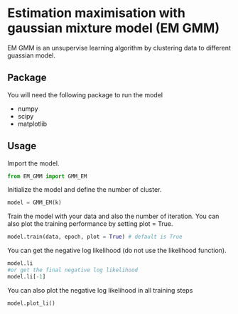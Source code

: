 # Estimation maximisation with gaussian mixture model (EM GMM)
EM GMM is an unsupervise learning algorithm by clustering data to different guassian model.

## Package
You will need the following package to run the model
- numpy
- scipy
- matplotlib

## Usage
Import the model.
```python
from EM_GMM import GMM_EM
```
Initialize the model and define the number of cluster.
```python
model = GMM_EM(k)
```
Train the model with your data and also the number of iteration. You can also plot the training performance by setting plot = True.
```python
model.train(data, epoch, plot = True) # default is True
```
You can get the negative log likelihood (do not use the likelihood function).
```python
model.li
#or get the final negative log likelihood
model.li[-1]
```
You can also plot the negative log likelihood in all training steps
```python
model.plot_li()
```
